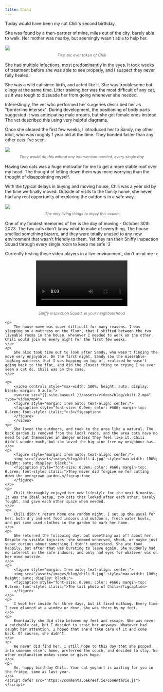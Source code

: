 ```yaml
---
title: Chili
---
```


<div>
    <p>
        Today would have been my cat Chili's second birthday.
    </p>
    <p>
        She was found by a then-partner of mine, miles out of the city, barely able to walk. Her mother was nearby, but seemingly wasn't able to help her.
    </p>
    <p>
        <figure style="margin: 1rem auto; text-align: center;">
        <img src="/assets/images/blog/chili-1.jpg" style="max-width: 100%; height: auto; display: block;">
        <figcaption style="font-size: 0.9em; color: #666; margin-top: 0.5rem; font-style: italic;">First pic ever taken of Chili</figcaption>
        </figure>
    </p>
    <p>
        She had multiple infections, most predominantly in the eyes. It took weeks of treatment before she was able to see properly, and I suspect they never fully healed.
    </p>
    <p>
        She was a wild cat since birth, and acted like it. She was troublesome but clingy at the same time. Litter training her was the most difficult of any cat, as it was tough to dissuade her from going whenever she needed.
    </p>
    <p>
        Interestingly, the vet who performed her surgeries described her as "borderline intersex". During development, the positioning of body parts suggested it was anticipating male organs, but she got female ones instead. The vet described this using very helpful diagrams.
    </p>
    <p>
        Once she cleared the first few weeks, I introduced her to Sandy, my other idiot, who was roughly 1 year old at the time. They bonded faster than any other cats I've seen.
    </p>
    <p>
        <figure style="margin: 1rem auto; text-align: center;">
        <img src="/assets/images/blog/chili-2.jpg" style="max-width: 100%; height: auto; display: block;">
        <figcaption style="font-size: 0.9em; color: #666; margin-top: 0.5rem; font-style: italic;">They would do this wihout any intervention needed, every single day</figcaption>
        </figure>
    </p>
    <p>
        Having two cats was a huge motivator for me to get a more stable roof over my head. The thought of letting down them was more worrying than the thought of disappointing myself.
    </p>
    <p>
        With the typical delays in buying and moving house, Chili was a year old by the time we finally moved. Outside of visits to the family home, she never had any real opportunity of exploring the outdoors in a safe way.
    </p>
    <p>
        <figure style="margin: 1rem auto; text-align: center;">
        <img src="/assets/images/blog/chili-3.jpg" style="max-width: 100%; height: auto; display: block;">
        <figcaption style="font-size: 0.9em; color: #666; margin-top: 0.5rem; font-style: italic;">The only living things to enjoy this couch</figcaption>
        </figure>
    </p>
    <p>
        One of my fondest memories of her is the day of moving - October 30th 2023. The two cats didn't know what to make of everything. The house smelled something bizarre, and they were totally unused to any new environment that wasn't friendly to them. Yet they ran their Sniffy Inspection Squad through every single room to keep me safe :3
    </p>
    <p>
        Currently testing these video players in a live environment, don't mind me :>
    </p>
    <p>
        <video controls style="max-width: 100%; height: auto; display: block; margin: 0 auto;">
        <source src="{{ site.baseurl }}/assets/videos/blog/chili-1.mp4" type="video/mp4">
        <figure style="margin: 1rem auto; text-align: center;">
            <figcaption style="font-size: 0.9em; color: #666; margin-top: 0.5rem; font-style: italic;">Sniffy Inspection Squad, in your neighbourhood</figcaption>
        </figure>
        </video>
        
    <p>
        The house move was super difficult for many reasons. I was sleeping on a mattress on the floor, that I shifted between the two liveable rooms in the house, whenever I needed to work on the other. Chili would join me every night for the first few weeks.
    </p>
    <p>
        She also took time out to look after Sandy, who wasn't finding the move very enjoyable. On the first night, Sandy saw the miserable-looking mattress that I was hopping on top of, realised he wasn't going back to the flat, and did the closest thing to crying I've ever seen a cat do. Chili was on the case. 
    </p>

    <p>
        <video controls style="max-width: 100%; height: auto; display: block; margin: 0 auto;">
        <source src="{{ site.baseurl }}/assets/videos/blog/chili-2.mp4" type="video/mp4">
        <figure style="margin: 1rem auto; text-align: center;">
        <figcaption style="font-size: 0.9em; color: #666; margin-top: 0.5rem; font-style: italic;">:3</figcaption>
        </figure>
        </video>
    <p>
        She loved the outdoors, and took to the area like a natural. The back garden is removed from the local roads, and the area cats have no need to put themselves in danger unless they feel like it. Chili didn't wander much, but she loved the big pine tree my neighbour has.
    </p>
    <p>
        <figure style="margin: 1rem auto; text-align: center;">
        <img src="/assets/images/blog/chili-4.jpg" style="max-width: 100%; height: auto; display: block;">
        <figcaption style="font-size: 0.9em; color: #666; margin-top: 0.5rem; font-style: italic;">They never did forgive me for cutting down the overgrown garden.</figcaption>
        </figure>
    </p>
    <p>
        Chili thoroughly enjoyed her new lifestyle for the next 6 months. It was the ideal setup, two cats that looked after each other, barely fought, and gave each other space when needed.
    </p>
    <p>
        Chili didn't return home one random night. I set up the usual for her: both dry and wet food indoors and outdoors, fresh water bowls, and put some used clothes in the garden to mark her home.
    </p>
    <p>
        She returned the following day, but something was off about her. Despite no visible injuries, she seemed unnerved, shook, or maybe just super curious about something I didn't understand. She ate food happily, but after that was bursting to leave again. She suddenly had no interest in the safe indoors, and only had eyes for whatever was on her mind outside.
    </p>
    <p>
        <figure style="margin: 1rem auto; text-align: center;">
        <img src="/assets/images/blog/chili-5.jpg" style="max-width: 100%; height: auto; display: block;">
        <figcaption style="font-size: 0.9em; color: #666; margin-top: 0.5rem; font-style: italic;">The last photo of Chili</figcaption>
        </figure>
    </p>
    <p>
        I kept her inside for three days, but it fixed nothing. Every time I even glanced at a window or door, she was there by my feet.
    </p>
    <p>
        Eventually she did slip between my feet and escape. She was never a catchable cat, but I decided to trust her anyways. Whatever had caught her attention, I hoped that she'd take care of it and come back. Of course, she didn't.
    </p>
    <p>
        We never did find her. I still hope to this day that she popped into someone else's home, preferred the couch, and decided to stay. No other explanation makes sense or gives hope.
    </p>
    <p>
        So, happy birthday Chili. Your cat yoghurt is waiting for you in the fridge, same as last year.
    </p>
    <script defer src="https://comments.oakreef.ie/comentario.js"></script>
<comentario-comments></comentario-comments>